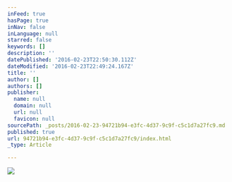 ```yaml
---
inFeed: true
hasPage: true
inNav: false
inLanguage: null
starred: false
keywords: []
description: ''
datePublished: '2016-02-23T22:50:30.112Z'
dateModified: '2016-02-23T22:49:24.167Z'
title: ''
author: []
authors: []
publisher:
  name: null
  domain: null
  url: null
  favicon: null
sourcePath: _posts/2016-02-23-94721b94-e3fc-4d37-9c9f-c5c1d7a27fc9.md
published: true
url: 94721b94-e3fc-4d37-9c9f-c5c1d7a27fc9/index.html
_type: Article

---
```

![](https://the-grid-user-content.s3-us-west-2.amazonaws.com/ab000464-46c7-4c21-ba76-d78cc915fcfe.jpg)